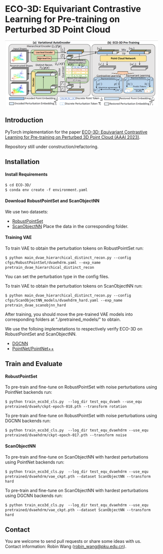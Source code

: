 # ECO-3D: Equivariant Contrastive Learning for Pre-training on Perturbed 3D Point Cloud
![image](https://github.com/robinwang1/ECO-3D/blob/main/figs/eco.png)

## Introduction
PyTorch implementation for the paper [ECO-3D: Equivariant Contrastive Learning for Pre-training on Perturbed 3D Point Cloud (AAAI 2023)](http://arxiv.org/abs/2203.03888).

Repository still under construction/refactoring. 

## Installation
#### Install Requirements
    $ cd ECO-3D/
    $ conda env create -f environment.yaml

#### Download RobustPointSet and ScanObjectNN
We use two datasets:
* [RobustPointSet](https://github.com/AutodeskAILab/RobustPointSet)
* [ScanObjectNN](https://hkust-vgd.github.io/scanobjectnn/)
Place the data in the corresponding folder.

#### Training VAE
To train VAE to obtain the perturbation tokens on RobustPointSet run:
```
$ python main_dvae_hierarchical_distinct_recon.py --config cfgs/RobustPointSet/dvaehdrm.yaml --exp_name pretrain_dvae_hierarchical_distinct_recon
```
You can set the perturbation type in the config files.

To train VAE to obtain the perturbation tokens on ScanObjectNN run:
```
$ python main_dvae_hierarchical_distinct_recon.py --config cfgs/ScanObjectNN_models/dvaehdrm_hard.yaml --exp_name pretrain_dvae_scanobjnn_hard
```

After training, you should move the pre-trained VAE models into corresponding folders at "./pretrained_models/" to obtain.


We use the folloing implemetations to respectively verify ECO-3D on RobustPointSet and ScanObjectNN.
* [DGCNN](https://github.com/WangYueFt/dgcnn/tree/master/pytorch)
* [PointNet/PointNet++](https://github.com/yanx27/Pointnet_Pointnet2_pytorch)



## Train and Evaluate

#### RobustPointSet
To pre-train and fine-tune on RobustPointSet with noise perturbations using PointNet backends run: 
```
$ python train_eco3d_cls.py  --log_dir test_equ_dvaeh --use_equ pretrained/dvaeh/ckpt-epoch-018.pth --transform rotation
```

To pre-train and fine-tune on RobustPointSet with noise perturbations using DGCNN backends run:  
```
$ python train_eco3d_cls.py  --log_dir test_equ_dvaehdrm --use_equ pretrained/dvaehdrm/ckpt-epoch-017.pth --transform noise
```

#### ScanObjectNN
To pre-train and fine-tune on ScanObjectNN with hardest perturbations using PointNet backends run: 
```
$ python train_eco3d_cls.py  --log_dir test_equ_dvaehdrm --use_equ pretrained/dvaehdrm/vae_ckpt.pth --dataset ScanObjectNN --transform hard
```

To pre-train and fine-tune on ScanObjectNN with hardest perturbations using DGCNN backends run:  
```
$ python train_eco3d_cls.py  --log_dir test_equ_dvaehdrm --use_equ pretrained/dvaehdrm/vae_ckpt.pth --dataset ScanObjectNN --transform hard
```

## Contact 
You are welcome to send pull requests or share some ideas with us. Contact information: Robin Wang (robin_wang@pku.edu.cn).

